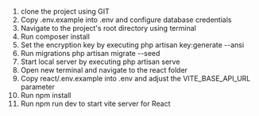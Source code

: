1. clone the project using GIT 
2. Copy .env.example into .env and configure database credentials
3. Navigate to the project's root directory using terminal
4. Run composer install
5. Set the encryption key by executing php artisan key:generate --ansi
6. Run migrations php artisan migrate --seed
7. Start local server by executing php artisan serve
8. Open new terminal and navigate to the react folder
9. Copy react/.env.example into .env and adjust the VITE_BASE_API_URL parameter
10. Run npm install
11. Run npm run dev to start vite server for React
